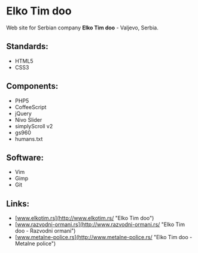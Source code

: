 Elko Tim doo
============

Web site for Serbian company **Elko Tim doo** - Valjevo, Serbia.

Standards:
----------
* HTML5
* CSS3

Components:
-----------
* PHP5
* CoffeeScript
* jQuery
* Nivo Slider
* simplyScroll v2
* gs960
* humans.txt

Software:
---------
* Vim
* Gimp
* Git

Links:
------
* [www.elkotim.rs](http://www.elkotim.rs/ "Elko Tim doo")
* [www.razvodni-ormani.rs](http://www.razvodni-ormani.rs/ "Elko Tim doo - Razvodni ormani")
* [www.metalne-police.rs](http://www.metalne-police.rs/ "Elko Tim doo - Metalne police")
